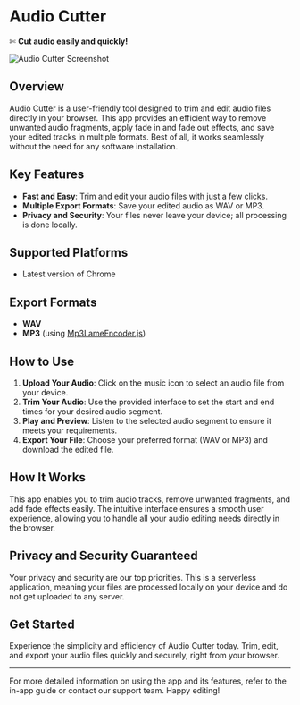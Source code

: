 # Audio Cutter
✄ **Cut audio easily and quickly!**

![Audio Cutter Screenshot](https://github.com/DhruvTyagi18/Audio-Cutter/assets/92265404/4df5fbeb-fe56-4f0e-9d95-99433f33d345)

## Overview
Audio Cutter is a user-friendly tool designed to trim and edit audio files directly in your browser. This app provides an efficient way to remove unwanted audio fragments, apply fade in and fade out effects, and save your edited tracks in multiple formats. Best of all, it works seamlessly without the need for any software installation.

## Key Features
- **Fast and Easy**: Trim and edit your audio files with just a few clicks.
- **Multiple Export Formats**: Save your edited audio as WAV or MP3.
- **Privacy and Security**: Your files never leave your device; all processing is done locally.

## Supported Platforms
- Latest version of Chrome

## Export Formats
- **WAV**
- **MP3** (using [Mp3LameEncoder.js](https://github.com/higuma/mp3-lame-encoder-js))

## How to Use
1. **Upload Your Audio**: Click on the music icon to select an audio file from your device.
2. **Trim Your Audio**: Use the provided interface to set the start and end times for your desired audio segment.
3. **Play and Preview**: Listen to the selected audio segment to ensure it meets your requirements.
4. **Export Your File**: Choose your preferred format (WAV or MP3) and download the edited file.

## How It Works
This app enables you to trim audio tracks, remove unwanted fragments, and add fade effects easily. The intuitive interface ensures a smooth user experience, allowing you to handle all your audio editing needs directly in the browser.

## Privacy and Security Guaranteed
Your privacy and security are our top priorities. This is a serverless application, meaning your files are processed locally on your device and do not get uploaded to any server.

## Get Started
Experience the simplicity and efficiency of Audio Cutter today. Trim, edit, and export your audio files quickly and securely, right from your browser.

---

For more detailed information on using the app and its features, refer to the in-app guide or contact our support team. Happy editing!
